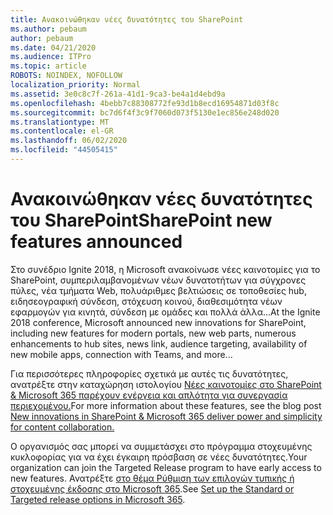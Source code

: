 ```yaml
---
title: Ανακοινώθηκαν νέες δυνατότητες του SharePoint
ms.author: pebaum
author: pebaum
ms.date: 04/21/2020
ms.audience: ITPro
ms.topic: article
ROBOTS: NOINDEX, NOFOLLOW
localization_priority: Normal
ms.assetid: 3e0c8c7f-261a-41d1-9ca3-be4a1d4ebd9a
ms.openlocfilehash: 4bebb7c88308772fe93d1b8ecd16954871d03f8c
ms.sourcegitcommit: bc7d6f4f3c9f7060d073f5130e1ec856e248d020
ms.translationtype: MT
ms.contentlocale: el-GR
ms.lasthandoff: 06/02/2020
ms.locfileid: "44505415"
---
```

# <a name="sharepoint-new-features-announced"></a><span data-ttu-id="7a02e-102">Ανακοινώθηκαν νέες δυνατότητες του SharePoint</span><span class="sxs-lookup"><span data-stu-id="7a02e-102">SharePoint new features announced</span></span>

<span data-ttu-id="7a02e-103">Στο συνέδριο Ignite 2018, η Microsoft ανακοίνωσε νέες καινοτομίες για το SharePoint, συμπεριλαμβανομένων νέων δυνατοτήτων για σύγχρονες πύλες, νέα τμήματα Web, πολυάριθμες βελτιώσεις σε τοποθεσίες hub, ειδησεογραφική σύνδεση, στόχευση κοινού, διαθεσιμότητα νέων εφαρμογών για κινητά, σύνδεση με ομάδες και πολλά άλλα...</span><span class="sxs-lookup"><span data-stu-id="7a02e-103">At the Ignite 2018 conference, Microsoft announced new innovations for SharePoint, including new features for modern portals, new web parts, numerous enhancements to hub sites, news link, audience targeting, availability of new mobile apps, connection with Teams, and more...</span></span>
  
<span data-ttu-id="7a02e-104">Για περισσότερες πληροφορίες σχετικά με αυτές τις δυνατότητες, ανατρέξτε στην καταχώρηση ιστολογίου [Νέες καινοτομίες στο SharePoint &amp; Microsoft 365 παρέχουν ενέργεια και απλότητα για συνεργασία περιεχομένου.](https://go.microsoft.com/fwlink/?linkid=2026502)</span><span class="sxs-lookup"><span data-stu-id="7a02e-104">For more information about these features, see the blog post [New innovations in SharePoint &amp; Microsoft 365 deliver power and simplicity for content collaboration.](https://go.microsoft.com/fwlink/?linkid=2026502)</span></span>
  
<span data-ttu-id="7a02e-105">Ο οργανισμός σας μπορεί να συμμετάσχει στο πρόγραμμα στοχευμένης κυκλοφορίας για να έχει έγκαιρη πρόσβαση σε νέες δυνατότητες.</span><span class="sxs-lookup"><span data-stu-id="7a02e-105">Your organization can join the Targeted Release program to have early access to new features.</span></span> <span data-ttu-id="7a02e-106">Ανατρέξτε [στο θέμα Ρύθμιση των επιλογών τυπικής ή στοχευμένης έκδοσης στο Microsoft 365](https://docs.microsoft.com/microsoft-365/admin/manage/release-options-in-office-365).</span><span class="sxs-lookup"><span data-stu-id="7a02e-106">See [Set up the Standard or Targeted release options in Microsoft 365](https://docs.microsoft.com/microsoft-365/admin/manage/release-options-in-office-365).</span></span>

